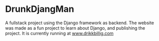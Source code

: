 # DrunkDjangMan
A fullstack project using the Django framework as backend.
The website was made as a fun project to learn about Django, and publishing the project.
It is currently running at www.drikkbillig.com
